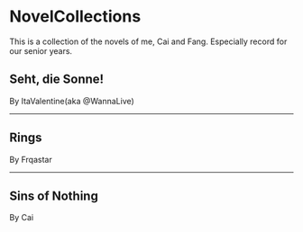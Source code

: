 # NovelCollections
This is a collection of the novels of me, Cai and Fang.
Especially record for our senior years.

## Seht, die Sonne!  
By ItaValentine(aka @WannaLive)

-----
## Rings  
By Frqastar


-----
## Sins of Nothing  
By Cai   


